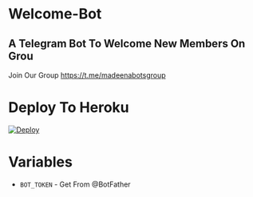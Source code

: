 # Welcome-Bot
A Telegram Bot To Welcome New Members On Grou
--
Join Our Group https://t.me/madeenabotsgroup
# Deploy To Heroku


[![Deploy](https://www.herokucdn.com/deploy/button.svg)](https://heroku.com/deploy?template=https://github.com/BXBotz/Welcome-Bot)

# Variables
- `BOT_TOKEN` - Get From @BotFather




